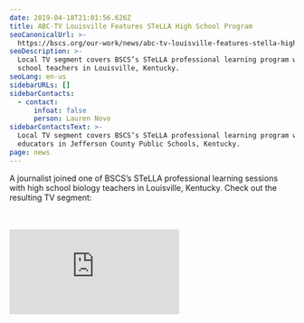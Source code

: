 ```yaml
---
date: 2019-04-18T21:01:56.626Z
title: ABC-TV Louisville Features STeLLA High School Program
seoCanonicalUrl: >-
  https://bscs.org/our-work/news/abc-tv-louisville-features-stella-high-school-program
seoDescription: >-
  Local TV segment covers BSCS’s STeLLA professional learning program with high
  school teachers in Louisville, Kentucky.
seoLang: en-us
sidebarURLs: []
sidebarContacts:
  - contact:
      infoat: false
      person: Lauren Novo
sidebarContactsText: >-
  Local TV segment covers BSCS’s STeLLA professional learning program with
  educators in Jefferson County Public Schools, Kentucky.
page: news
---
```

A journalist joined one of BSCS’s STeLLA professional learning sessions with high school biology teachers in Louisville, Kentucky. Check out the resulting TV segment:

<div class="row justify-content-center" style="margin-bottom: 3rem; margin-top: 3rem;">
  <div class="col-10 col-xl-8">
    <div class='embed-container'>
      <iframe class="video-responsive" src="https://player.vimeo.com/video/331304857" frameborder="0" webkitallowfullscreen mozallowfullscreen allowfullscreen></iframe>
    </div>
  </div>
</div>
